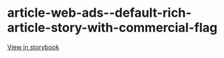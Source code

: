 # article-web-ads--default-rich-article-story-with-commercial-flag

[View in storybook](https://raw.githack.com/Independent-Digital-News-and-Media-Ltd/indy-pwamp-sb/PR-1846-sb/index.html?path=/story/article-web-ads--default-rich-article-story-with-commercial-flag)